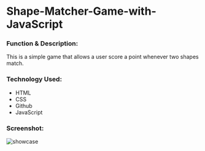 # Shape-Matcher-Game-with-JavaScript

<h3>Function & Description:</h3>
This is a simple game that allows a user score a point whenever two shapes match.


<h3>Technology Used:</h3>
<ul>
  <li>HTML</li>
  <li>CSS</li>
  <li>Github</li>
  <li>JavaScript</li>
</ul>


<h3>Screenshot:</h3>

![showcase](https://user-images.githubusercontent.com/40691059/75242706-e7aa6100-57c8-11ea-85a8-2696f868a806.PNG)


